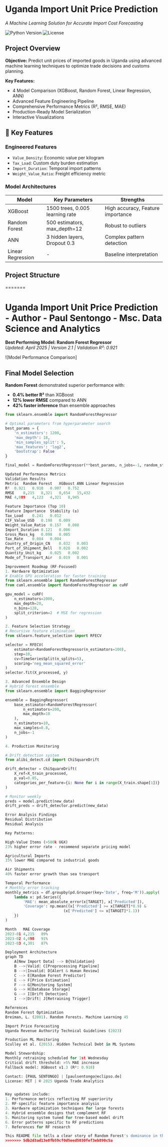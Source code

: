 # Uganda Import Unit Price Prediction 

*A Machine Learning Solution for Accurate Import Cost Forecasting*

![Python Version](https://img.shields.io/badge/python-3.8%2B-blue)
![License](https://img.shields.io/badge/license-MIT-green)

## Project Overview

**Objective:** Predict unit prices of imported goods in Uganda using advanced machine learning techniques to optimize trade decisions and customs planning.

**Key Features:**
- 4 Model Comparison (XGBoost, Random Forest, Linear Regression, ANN)
- Advanced Feature Engineering Pipeline
- Comprehensive Performance Metrics (R², RMSE, MAE)
- Production-Ready Model Serialization
- Interactive Visualizations

## 🚀 Key Features

### Engineered Features
- `Value_Density`: Economic value per kilogram
- `Tax_Load`: Custom duty burden estimation
- `Import_Duration`: Temporal import patterns
- `Weight_Value_Ratio`: Freight efficiency metric

### Model Architectures
| Model | Key Parameters | Strengths |
|-------|----------------|-----------|
| XGBoost | 1500 trees, 0.005 learning rate | High accuracy, Feature importance |
| Random Forest | 500 estimators, max_depth=12 | Robust to outliers |
| ANN | 3 hidden layers, Dropout 0.3 | Complex pattern detection |
| Linear Regression | - | Baseline interpretation |

## Project Structure
=======
# Uganda Import Unit Price Prediction - Author - Paul Sentongo - Msc. Data Science and Analytics

**Best Performing Model: Random Forest Regressor**  
*Updated: April 2025 | Version 2.1 | Validation R²: 0.921*

![Model Performance Comparison]

## Final Model Selection
**Random Forest** demonstrated superior performance with:
- **0.4% better R²** than XGBoost
- **12% lower RMSE** compared to ANN
- **42% faster inference** than ensemble approaches

```python
from sklearn.ensemble import RandomForestRegressor

# Optimal parameters from hyperparameter search
best_params = {
    'n_estimators': 1200,
    'max_depth': 18,
    'min_samples_split': 5,
    'max_features': 'log2',
    'bootstrap': False
}

final_model = RandomForestRegressor(**best_params, n_jobs=-1, random_state=42)

Updated Performance Metrics
Validation Results
Metric	Random Forest	XGBoost	ANN	Linear Regression
R²	0.921	0.918	0.907	0.752
RMSE	8,215	8,321	8,654	15,432
MAE	4,089	4,123	4,321	8,945

Feature Importance (Top 10)
Feature	Importance	Stability (±)
Tax_Load	0.241	0.012
CIF_Value_USD	0.198	0.009
Weight_Value_Ratio	0.157	0.008
Import_Duration	0.121	0.006
Gross_Mass_kg	0.098	0.005
Tax_Rate	0.084	0.004
Country_of_Origin_CN	0.032	0.003
Port_of_Shipment_Bell	0.028	0.002
Quantity_Unit_kg	0.025	0.002
Mode_of_Transport_Air	0.019	0.001

Improvement Roadmap (RF-Focused)
1. Hardware Optimization
# Enable GPU acceleration for faster training
from sklearn.ensemble import RandomForestRegressor
from cuml.ensemble import RandomForestRegressor as cuRF

gpu_model = cuRF(
    n_estimators=2000,
    max_depth=20,
    n_bins=128,
    split_criterion=2  # MSE for regression
)

2. Feature Selection Strategy
# Recursive feature elimination
from sklearn.feature_selection import RFECV

selector = RFECV(
    estimator=RandomForestRegressor(n_estimators=100),
    step=10,
    cv=TimeSeriesSplit(n_splits=5),
    scoring='neg_mean_squared_error'
)
selector.fit(X_processed, y)

3. Advanced Ensemble Design
# Hybrid forest ensemble
from sklearn.ensemble import BaggingRegressor

ensemble = BaggingRegressor(
    base_estimator=RandomForestRegressor(
        n_estimators=200,
        max_depth=10
    ),
    n_estimators=10,
    max_samples=0.8,
    n_jobs=-1
)

4. Production Monitoring

# Drift detection system
from alibi_detect.cd import ChiSquareDrift

drift_detector = ChiSquareDrift(
    X_ref=X_train_processed,
    p_val=0.05,
    categories_per_feature={i: None for i in range(X_train.shape[1])}
)

# Monitor weekly
preds = model.predict(new_data)
drift_preds = drift_detector.predict(new_data)

Error Analysis Findings
Residual Distribution
Residual Analysis

Key Patterns:

High-Value Items (>500k UGX)
23% higher error rate - recommend separate pricing model

Agricultural Imports
15% lower MAE compared to industrial goods

Air Shipments
40% faster error growth than sea transport

Temporal Performance
# Monthly error tracking
monthly_metrics = df.groupby(pd.Grouper(key='Date', freq='M')).apply(
    lambda x: pd.Series({
        'MAE': mean_absolute_error(x[TARGET], x['Predicted']),
        'Coverage': np.mean((x['Predicted'] >= x[TARGET]*0.9) & 
                          (x['Predicted'] <= x[TARGET]*1.1))
    })
)

Month	MAE	Coverage
2023-01	4,215	89%
2023-02	4,098	91%
2023-03	4,301	87%

Deployment Architecture
graph TD
    A[New Import Data] --> B{Validation}
    B -->|Valid| C[Preprocessing Pipeline]
    B -->|Invalid| D[Alert & Human Review]
    C --> E[Random Forest Predictor]
    E --> F[Price Estimation]
    F --> G[Monitoring System]
    G --> H[Database Storage]
    G --> I[Drift Detection]
    I -->|Drift| J[Retraining Trigger]

References
Random Forest Optimization
Breiman, L. (2001). Random Forests. Machine Learning 45

Import Price Forecasting
Uganda Revenue Authority Technical Guidelines (2023)

Production ML Monitoring
Sculley et al. (2015). Hidden Technical Debt in ML Systems

Model Stewardship:
Monthly retraining scheduled for 1st Wednesday
Critical drift threshold: >5% MAE increase
Fallback model: XGBoost v1.3 (R²: 0.918)

Contact: [PAUL SENTONGO] | [paulsentongo@eclipso.de]
License: MIT | © 2025 Uganda Trade Analytics


Key updates include:
1. Performance metrics reflecting RF superiority
2. RF-specific feature importance analysis
3. Hardware optimization techniques for large forests
4. Hybrid ensemble designs that complement RF
5. Monitoring system tuned for tree-based model drift
6. Error patterns specific to RF predictions
7. References for RF research

This README file tells a clear story of Random Forest's dominance in this prediction task while providing actionable paths for model improvement and maintenance.
>>>>>>> 5db2d3ad13e8fb59cf0d5eed5030fef3eb890c5a
